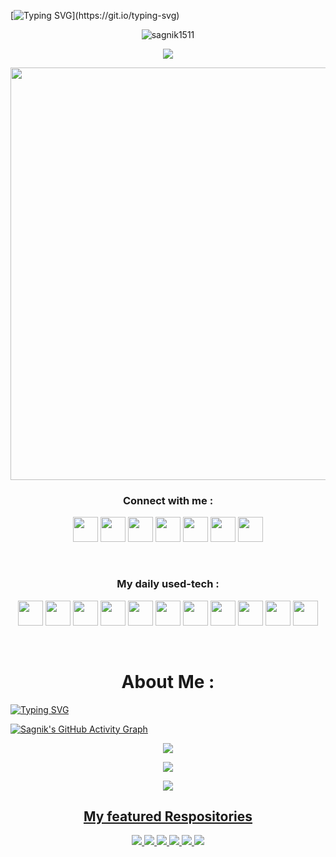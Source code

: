 
[![Typing SVG](https://readme-typing-svg.herokuapp.com?color=1CF412&size=59&center=true&vCenter=true&multiline=true&width=1000&height=250&lines=Namaste+%F0%9F%99%8F+I'm+Sagnik;A+Machine+Learning+Enthusiast+;from+JGEC%2C+India.)](https://git.io/typing-svg)

<p align="center"> <img src="https://profile-counter.glitch.me/{sagnik1511}/count.svg" alt="sagnik1511" /> </p>
<p align="center"><a target="_blank"><img src="https://github-profile-trophy.vercel.app/?username=sagnik1511"/></a></p>

<p align=center><img width="660px" src="https://cdn.dribbble.com/users/46123/screenshots/6135335/ai-sun-type.gif"></p>

<h3 align="center">Connect with me :</h3>
<p align=center>
<a target="_blank" href="https://www.linkedin.com/in/sagnik-roy-4791b0192/"><img width="40px" src="https://upload.wikimedia.org/wikipedia/commons/thumb/e/e9/Linkedin_icon.svg/256px-Linkedin_icon.svg.png"/></a>
<a target="_blank" href="https://www.facebook.com/sagnik.roy.73345/"><img width="40px" src="https://www.vectorlogo.zone/logos/facebook/facebook-official.svg"/></a>
<a target="_blank" href="https://www.instagram.com/tensored___/"><img width="40px" src="https://www.vectorlogo.zone/logos/instagram/instagram-icon.svg"/></a>
<a target="_blank" href="https://www.kaggle.com/sagnik1511"><img width="40px" src="https://www.vectorlogo.zone/logos/kaggle/kaggle-icon.svg"/></a>
<a target="_blank" href="https://www.codechef.com/users/s_agnik1511"><img width="40px" src="https://api.iconify.design/simple-icons:codechef.svg?color=%2379553A"/></a>
<a target="_blank" href="https://dev.to/agnik1511s"><img width="40px"src="https://d2fltix0v2e0sb.cloudfront.net/dev-badge.svg" width="22px"></a>
<a target="_blank" href="https://twitter.com/Agnik1511S"><img width="40px" src="https://upload.wikimedia.org/wikipedia/sco/9/9f/Twitter_bird_logo_2012.svg"/></a>
  </p>

<br>
<h3 align=center>My daily used-tech :</h3>

 <p align=center>
  <a target="_blank"><img width="40px" src="https://cdn.worldvectorlogo.com/logos/python-5.svg"/></a>
  <a target="_blank"><img width="40px" src="https://seeklogo.com/images/J/jupyter-logo-A91705F539-seeklogo.com.png"/></a>
  <a target="_blank"><img  width="40px" src="https://seeklogo.com/images/S/spyder-logo-68D7CF8B2C-seeklogo.com.png"/></a> 
  <a target="_blank"><img width="40px" src="https://cdn.worldvectorlogo.com/logos/ibm-watson.svg"/></a> 
  <a target="_blank"><img  width="40px" src="https://seeklogo.com/images/G/git-logo-CD8D6F1C09-seeklogo.com.png"/></a>
  <a target="_blank"><img  width="40px" src="https://seeklogo.com/images/C/c-logo-43CE78FF9C-seeklogo.com.png"/></a>
  <a target="_blank"><img  width="40px" src="https://upload.wikimedia.org/wikipedia/commons/thumb/6/6a/Gnu-octave-logo.svg/425px-Gnu-octave-logo.svg.png"/></a>
  <a target="_blank"><img  width="40px" src="https://seeklogo.com/images/H/html5-without-wordmark-color-logo-14D252D878-seeklogo.com.png"/></a>
  <a target="_blank"><img  width="40px" src="https://img.icons8.com/color/48/000000/c-programming.png"/></a>
  <a target="_blank"><img  width="40px" src="https://upload.wikimedia.org/wikipedia/commons/thumb/1/1d/PyCharm_Icon.svg/768px-PyCharm_Icon.svg.png"/></a>
  <a target="_blank"><img width="40px" src="https://upload.wikimedia.org/wikipedia/commons/thumb/9/9a/Visual_Studio_Code_1.35_icon.svg/768px-Visual_Studio_Code_1.35_icon.svg.png"/></a>
</p>


 <br>

<h1 align=center>About Me :</h1>

[![Typing SVG](https://readme-typing-svg.herokuapp.com?color=3597F4&size=28&center=true&vCenter=true&multiline=true&width=1000&height=350&lines=Coder+by+passion+%F0%9F%91%A8%F0%9F%8F%BD%E2%80%8D%F0%9F%92%BB;Currently+persuing+B.Tech+in+IT+%F0%9F%91%A8%F0%9F%8F%BB%E2%80%8D%F0%9F%8E%93%F0%9F%8F%9B;Deeply+tied+with+Image+Processing%2C+Hyperparameter;Tuning+and+statistical+Machine+Learning+Models%F0%9F%93%9C+%F0%9F%93%83;Learning+NLP+and+Advanced+Computer+Vision%E2%9C%8C%F0%9F%8F%BB;Specialization+over+Data+Visualization+with+Python+%F0%9F%93%8A+%F0%9F%93%88+%F0%9F%93%89;Ask+me+about+Python%2CC%2B%2B%2COctave%F0%9F%92%BB;Actively+looking+for+DL%2FML+internships%F0%9F%91%80;Love+to+be+a+nerd%F0%9F%98%82;Life+Long+Learner+%F0%9F%95%B5%F0%9F%8F%BB%E2%80%8D%E2%99%82%EF%B8%8F+%E2%9C%88)](https://git.io/typing-svg)

[![Sagnik's GitHub Activity Graph](https://activity-graph.herokuapp.com/graph?username=sagnik1511&theme=xcode&line=69bb20&point=69bb84)](https://github.com/sagnik1511)
<p align=center><img src ="https://github-readme-streak-stats.herokuapp.com?user=sagnik1511&theme=darcula&hide_border=false&background=FFFFFF00&theme=merko"></p>

<p align=center><img src="https://github-readme-stats.vercel.app/api?username=sagnik1511&show_icons=true&theme=merko"></p>

<p align=center><img src="https://github-readme-stats.vercel.app/api/top-langs/?username=sagnik1511"></p>

<u><h2 align=center>My featured Respositories</h2></u>


<p align=center><a href="https://github.com/sagnik1511/Loan-Web">
  <img  src="https://github-readme-stats.vercel.app/api/pin/?username=sagnik1511&repo=Loan-Web" />
</a>


<a href="https://github.com/sagnik1511/Lifely">
  <img  src="https://github-readme-stats.vercel.app/api/pin/?username=sagnik1511&repo=Lifely" />
</a>

<a href="https://github.com/sagnik1511/Graphly">
  <img  src="https://github-readme-stats.vercel.app/api/pin/?username=sagnik1511&repo=Graphly" />
</a>
<a href="https://github.com/sagnik1511/U-Net-Reduced-with-keras">
  <img  src="https://github-readme-stats.vercel.app/api/pin/?username=sagnik1511&repo=U-Net-Reduced-with-Keras" />
</a>
<a href="https://github.com/sagnik1511/Style-Transfer-with-Python">
  <img  src="https://github-readme-stats.vercel.app/api/pin/?username=sagnik1511&repo=Style-Transfer-with-Python" />
</a>
<a href="https://github.com/sagnik1511/Conv-AE-Tensorflow-Keras">
  <img  src="https://github-readme-stats.vercel.app/api/pin/?username=sagnik1511&repo=Conv-AE-Tensorflow-Keras" />
</a>

</p>
